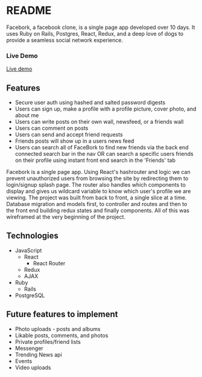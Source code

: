 # README

Facebork, a facebook clone, is a single page app developed over 10 days. It uses Ruby on Rails, Postgres, React, Redux, and a deep love of dogs to provide a seamless social network experience.


### Live Demo
[Live demo](http://thefacebork.herokuapp.com)

## Features

* Secure user auth using hashed and salted password digests
* Users can sign up, make a profile with a profile picture, cover photo, and about me
* Users can write posts on their own wall, newsfeed, or a friends wall
* Users can comment on posts
* Users can send and accept friend requests
* Friends posts will show up in a users news feed
* Users can search all of FaceBork to find new friends via the back end connected search bar in the nav OR can search a specific users friends on their profile using instant front end search in the 'Friends' tab

Facebork is a single page app. Using React's hashrouter and logic we can prevent unauthorized users from browsing the site by redirecting them to login/signup splash page. The router also handles which components to display and gives us wildcard variable to know which user's profile we are viewing. The project was built from back to front, a single slice at a time. Database migration and models first, to controller and routes and then to the front end building redux states and finally components. All of this was wireframed at the very beginning of the project.

## Technologies
* JavaScript
  * React
    * React Router
  * Redux
  * AJAX
* Ruby
  * Rails
* PostgreSQL

## Future features to implement
* Photo uploads - posts and albums
* Likable posts, comments, and photos
* Private profiles/friend lists
* Messenger
* Trending News api
* Events
* Video uploads
